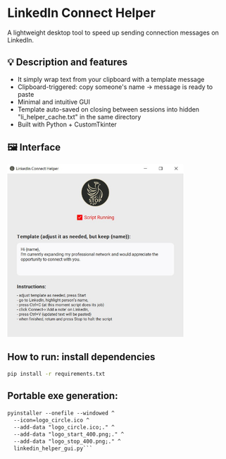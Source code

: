 # LinkedIn Connect Helper

A lightweight desktop tool to speed up sending connection messages on LinkedIn.

## 💡 Description and features
- It simply wrap text from your clipboard with a template message
- Clipboard-triggered: copy someone's name → message is ready to paste
- Minimal and intuitive GUI
- Template auto-saved on closing between sessions into hidden "li_helper_cache.txt" in the same directory
- Built with Python + CustomTkinter

## 🖼️ Interface
<img src="li_helper_screen.jpg" alt="App Screenshot" width="400">


## How to run: install dependencies
```bash
pip install -r requirements.txt
```

## Portable exe generation:
```
pyinstaller --onefile --windowed ^
  --icon=logo_circle.ico ^
  --add-data "logo_circle.ico;." ^
  --add-data "logo_start_400.png;." ^
  --add-data "logo_stop_400.png;." ^
  linkedin_helper_gui.py```
